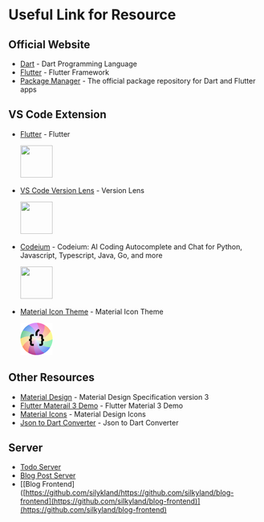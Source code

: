 # Useful Link for Resource

## Official Website

- [Dart](https://dart.dev/) - Dart Programming Language
- [Flutter](https://flutter.dev/) - Flutter Framework
- [Package Manager](https://pub.dev/) - The official package repository for Dart and Flutter apps

## VS Code Extension

- [Flutter](https://marketplace.visualstudio.com/items?itemName=Dart-Code.flutter) - Flutter

  <img src="https://dart-code.gallerycdn.vsassets.io/extensions/dart-code/flutter/3.89.20240501/1714571438931/Microsoft.VisualStudio.Services.Icons.Default" width="64" height="64" />

- [VS Code Version Lens](https://marketplace.visualstudio.com/items?itemName=pflannery.vscode-versionlens) - Version Lens

    <img src="https://hoffs.gallerycdn.vsassets.io/extensions/hoffs/vscode-versionlens/0.25.7/1618250057787/Microsoft.VisualStudio.Services.Icons.Default" width="64" height="64" />

- [Codeium](https://marketplace.visualstudio.com/items?itemName=Codeium.codeium) - Codeium: AI Coding Autocomplete and Chat for Python, Javascript, Typescript, Java, Go, and more

  <img src="https://codeium.gallerycdn.vsassets.io/extensions/codeium/codeium/1.9.37/1715639118273/Microsoft.VisualStudio.Services.Icons.Default" width="64" height="64" />

- [Material Icon Theme](https://marketplace.visualstudio.com/items?itemName=PKief.material-icon-theme) - Material Icon Theme

  <img src="https://raw.githubusercontent.com/PKief/vscode-material-icon-theme/main/logo.png" width="64" height="64" />

## Other Resources

- [Material Design](https://m3.material.io/) - Material Design Specification version 3
- [Flutter Materail 3 Demo](https://flutter.github.io/samples/web/material_3_demo/) - Flutter Material 3 Demo
- [Material Icons](https://fonts.google.com/icons) - Material Design Icons
- [Json to Dart Converter](https://app.quicktype.io/?l=dart) - Json to Dart Converter

## Server

- [Todo Server](https://github.com/silkyland/todo-app-flask)
- [Blog Post Server](https://github.com/silkyland/blog-api)
- [[Blog Frontend]([https://github.com/silykland/https://github.com/silkyland/blog-frontend](https://github.com/silkyland/blog-frontend)](https://github.com/silkyland/blog-frontend)

